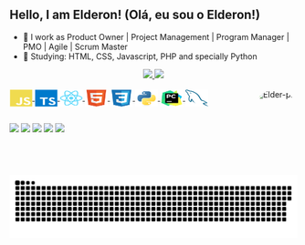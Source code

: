 ## Hello, I am Elderon! (Olá, eu sou o Elderon!)

- 🔭 I work as Product Owner | Project Management | Program Manager | PMO | Agile | Scrum Master
- 🌱 Studying: HTML, CSS, Javascript, PHP and specially Python

<div align="center">
  <a href="https://github.com/elderon89">
  <img height="180em" src="https://github-readme-stats.vercel.app/api?username=elderon89&show_icons=true&theme=dark&include_all_commits=true&count_private=true"/>
  <img height="180em" src="https://github-readme-stats.vercel.app/api/top-langs/?username=elderon89&layout=compact&langs_count=7&theme=dark"/>
</div>

<div style="display: inline_block"><br>
  <img align="center" alt="Elder-Js" height="30" width="40" src="https://raw.githubusercontent.com/devicons/devicon/master/icons/javascript/javascript-plain.svg">
  <img align="center" alt="Elder-Ts" height="30" width="40" src="https://raw.githubusercontent.com/devicons/devicon/master/icons/typescript/typescript-plain.svg">
  <img align="center" alt="Elder-React" height="30" width="40" src="https://raw.githubusercontent.com/devicons/devicon/master/icons/react/react-original.svg">
  <img align="center" alt="Elder-HTML" height="30" width="40" src="https://raw.githubusercontent.com/devicons/devicon/master/icons/html5/html5-original.svg">
  <img align="center" alt="Elder-CSS" height="30" width="40" src="https://raw.githubusercontent.com/devicons/devicon/master/icons/css3/css3-original.svg">
  <img align="center" alt="Elder-Python" height="30" width="40" src="https://raw.githubusercontent.com/devicons/devicon/master/icons/python/python-original.svg">
  <img align="center" alt="Sheila-PyCharm" height="30" width="40" src="https://raw.githubusercontent.com/devicons/devicon/master/icons/pycharm/pycharm-original.svg">
  <img align="center" alt="Elder-MySql" height="30" width="40" src="https://raw.githubusercontent.com/devicons/devicon/master/icons/mysql/mysql-original.svg">
  <img align="right" alt="Elder-pic" height="150" style="border-radius:50px;" src="https://raw.githubusercontent.com/abhisheknaiidu/abhisheknaiidu/master/code.gif">
</div>
  
##
  
<div>

 <a href="https://www.linkedin.com/in/elderon" target="_blank"><img src="https://img.shields.io/badge/-LinkedIn-%230077B5?style=for-the-badge&logo=linkedin&logoColor=white" target="_blank"></a>
  <a href="https://www.instagram.com/elderon" target="_blank"><img src="https://img.shields.io/badge/-Instagram-%23E4405F?style=for-the-badge&logo=instagram&logoColor=white" target="_blank"></a>
 	<a href="https://www.twitch.tv/elderontv" target="_blank"><img src="https://img.shields.io/badge/Twitch-9146FF?style=for-the-badge&logo=twitch&logoColor=white" target="_blank"></a> 
  <a href="https://www.youtube.com/channel/UCGqyvFDmVsDQalDOOuVrzWw" target="_blank"><img src="https://img.shields.io/badge/YouTube-FF0000?style=for-the-badge&logo=youtube&logoColor=white" target="_blank"></a>
  <a href = "mailto:elderonmp@gmail.com"><img src="https://img.shields.io/badge/-Gmail-%23333?style=for-the-badge&logo=gmail&logoColor=white" target="_blank"></a>
  
  ![Snake animation](https://github.com/elderon89/elderon89/blob/output/github-contribution-grid-snake.svg)
  
</div>
